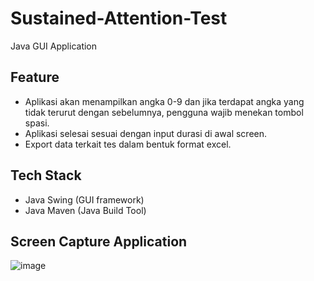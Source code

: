 # Sustained-Attention-Test
Java GUI Application

## Feature
- Aplikasi akan menampilkan angka 0-9 dan jika terdapat angka yang tidak terurut dengan sebelumnya, pengguna wajib menekan tombol spasi.
- Aplikasi selesai sesuai dengan input durasi di awal screen.
- Export data terkait tes dalam bentuk format excel.

## Tech Stack
- Java Swing (GUI framework)
- Java Maven (Java Build Tool)

## Screen Capture Application
![image](https://user-images.githubusercontent.com/44718468/224245847-b9e77dbd-9ed8-4601-a36c-e77082bd2624.png)
